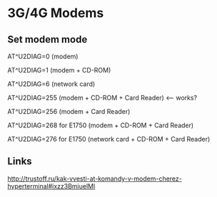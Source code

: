 # 3G/4G Modems


## Set modem mode

AT^U2DIAG=0 (modem)

AT^U2DIAG=1 (modem + CD-ROM)

AT^U2DIAG=6 (network card)

AT^U2DIAG=255 (modem + CD-ROM + Card Reader)  <-- works?

AT^U2DIAG=256 (modem + Card Reader) 

AT^U2DIAG=268 for E1750 (modem + CD-ROM + Card Reader)

AT^U2DIAG=276 for E1750 (network card + CD-ROM + Card Reader)

## Links

http://trustoff.ru/kak-vvesti-at-komandy-v-modem-cherez-hyperterminal#ixzz3BmiuelMl